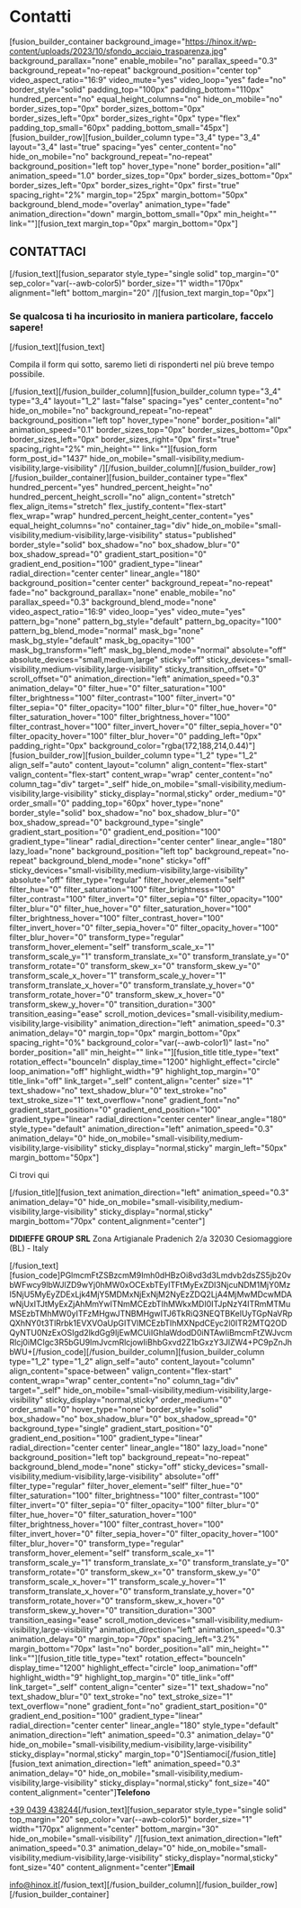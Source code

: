 # Contatti

[fusion_builder_container background_image="https://hinox.it/wp-content/uploads/2023/10/sfondo_acciaio_trasparenza.jpg" background_parallax="none" enable_mobile="no" parallax_speed="0.3" background_repeat="no-repeat" background_position="center top" video_aspect_ratio="16:9" video_mute="yes" video_loop="yes" fade="no" border_style="solid" padding_top="100px" padding_bottom="110px" hundred_percent="no" equal_height_columns="no" hide_on_mobile="no" border_sizes_top="0px" border_sizes_bottom="0px" border_sizes_left="0px" border_sizes_right="0px" type="flex" padding_top_small="60px" padding_bottom_small="45px"][fusion_builder_row][fusion_builder_column type="3_4" type="3_4" layout="3_4" last="true" spacing="yes" center_content="no" hide_on_mobile="no" background_repeat="no-repeat" background_position="left top" hover_type="none" border_position="all" animation_speed="1.0" border_sizes_top="0px" border_sizes_bottom="0px" border_sizes_left="0px" border_sizes_right="0px" first="true" spacing_right="2%" margin_top="25px" margin_bottom="50px" background_blend_mode="overlay" animation_type="fade" animation_direction="down" margin_bottom_small="0px" min_height="" link=""][fusion_text margin_top="0px" margin_bottom="0px"]

## CONTATTACI

[/fusion_text][fusion_separator style_type="single solid" top_margin="0" sep_color="var(--awb-color5)" border_size="1" width="170px" alignment="left" bottom_margin="20" /][fusion_text margin_top="0px"]

### Se qualcosa ti ha incuriosito in maniera particolare, faccelo sapere!

[/fusion_text][fusion_text]

Compila il form qui sotto, saremo lieti di risponderti nel più breve tempo possibile.

[/fusion_text][/fusion_builder_column][fusion_builder_column type="3_4" type="3_4" layout="1_2" last="false" spacing="yes" center_content="no" hide_on_mobile="no" background_repeat="no-repeat" background_position="left top" hover_type="none" border_position="all" animation_speed="0.1" border_sizes_top="0px" border_sizes_bottom="0px" border_sizes_left="0px" border_sizes_right="0px" first="true" spacing_right="2%" min_height="" link=""][fusion_form form_post_id="1437" hide_on_mobile="small-visibility,medium-visibility,large-visibility" /][/fusion_builder_column][/fusion_builder_row][/fusion_builder_container][fusion_builder_container type="flex" hundred_percent="yes" hundred_percent_height="no" hundred_percent_height_scroll="no" align_content="stretch" flex_align_items="stretch" flex_justify_content="flex-start" flex_wrap="wrap" hundred_percent_height_center_content="yes" equal_height_columns="no" container_tag="div" hide_on_mobile="small-visibility,medium-visibility,large-visibility" status="published" border_style="solid" box_shadow="no" box_shadow_blur="0" box_shadow_spread="0" gradient_start_position="0" gradient_end_position="100" gradient_type="linear" radial_direction="center center" linear_angle="180" background_position="center center" background_repeat="no-repeat" fade="no" background_parallax="none" enable_mobile="no" parallax_speed="0.3" background_blend_mode="none" video_aspect_ratio="16:9" video_loop="yes" video_mute="yes" pattern_bg="none" pattern_bg_style="default" pattern_bg_opacity="100" pattern_bg_blend_mode="normal" mask_bg="none" mask_bg_style="default" mask_bg_opacity="100" mask_bg_transform="left" mask_bg_blend_mode="normal" absolute="off" absolute_devices="small,medium,large" sticky="off" sticky_devices="small-visibility,medium-visibility,large-visibility" sticky_transition_offset="0" scroll_offset="0" animation_direction="left" animation_speed="0.3" animation_delay="0" filter_hue="0" filter_saturation="100" filter_brightness="100" filter_contrast="100" filter_invert="0" filter_sepia="0" filter_opacity="100" filter_blur="0" filter_hue_hover="0" filter_saturation_hover="100" filter_brightness_hover="100" filter_contrast_hover="100" filter_invert_hover="0" filter_sepia_hover="0" filter_opacity_hover="100" filter_blur_hover="0" padding_left="0px" padding_right="0px" background_color="rgba(172,188,214,0.44)"][fusion_builder_row][fusion_builder_column type="1_2" type="1_2" align_self="auto" content_layout="column" align_content="flex-start" valign_content="flex-start" content_wrap="wrap" center_content="no" column_tag="div" target="_self" hide_on_mobile="small-visibility,medium-visibility,large-visibility" sticky_display="normal,sticky" order_medium="0" order_small="0" padding_top="60px" hover_type="none" border_style="solid" box_shadow="no" box_shadow_blur="0" box_shadow_spread="0" background_type="single" gradient_start_position="0" gradient_end_position="100" gradient_type="linear" radial_direction="center center" linear_angle="180" lazy_load="none" background_position="left top" background_repeat="no-repeat" background_blend_mode="none" sticky="off" sticky_devices="small-visibility,medium-visibility,large-visibility" absolute="off" filter_type="regular" filter_hover_element="self" filter_hue="0" filter_saturation="100" filter_brightness="100" filter_contrast="100" filter_invert="0" filter_sepia="0" filter_opacity="100" filter_blur="0" filter_hue_hover="0" filter_saturation_hover="100" filter_brightness_hover="100" filter_contrast_hover="100" filter_invert_hover="0" filter_sepia_hover="0" filter_opacity_hover="100" filter_blur_hover="0" transform_type="regular" transform_hover_element="self" transform_scale_x="1" transform_scale_y="1" transform_translate_x="0" transform_translate_y="0" transform_rotate="0" transform_skew_x="0" transform_skew_y="0" transform_scale_x_hover="1" transform_scale_y_hover="1" transform_translate_x_hover="0" transform_translate_y_hover="0" transform_rotate_hover="0" transform_skew_x_hover="0" transform_skew_y_hover="0" transition_duration="300" transition_easing="ease" scroll_motion_devices="small-visibility,medium-visibility,large-visibility" animation_direction="left" animation_speed="0.3" animation_delay="0" margin_top="0px" margin_bottom="0px" spacing_right="0%" background_color="var(--awb-color1)" last="no" border_position="all" min_height="" link=""][fusion_title title_type="text" rotation_effect="bounceIn" display_time="1200" highlight_effect="circle" loop_animation="off" highlight_width="9" highlight_top_margin="0" title_link="off" link_target="_self" content_align="center" size="1" text_shadow="no" text_shadow_blur="0" text_stroke="no" text_stroke_size="1" text_overflow="none" gradient_font="no" gradient_start_position="0" gradient_end_position="100" gradient_type="linear" radial_direction="center center" linear_angle="180" style_type="default" animation_direction="left" animation_speed="0.3" animation_delay="0" hide_on_mobile="small-visibility,medium-visibility,large-visibility" sticky_display="normal,sticky" margin_left="50px" margin_bottom="50px"]

Ci trovi qui

[/fusion_title][fusion_text animation_direction="left" animation_speed="0.3" animation_delay="0" hide_on_mobile="small-visibility,medium-visibility,large-visibility" sticky_display="normal,sticky" margin_bottom="70px" content_alignment="center"]

**DIDIEFFE GROUP SRL**
Zona Artigianale Pradenich 2/a
32030 Cesiomaggiore (BL) - Italy

[/fusion_text][fusion_code]PGlmcmFtZSBzcmM9Imh0dHBzOi8vd3d3Lmdvb2dsZS5jb20vbWFwcy9lbWJlZD9wYj0hMW0xOCExbTEyITFtMyExZDI3NjcuNDM1MjY0MzI5NjU5MyEyZDExLjk4MjY5MDMxNjExNjM2NyEzZDQ2LjA4MjMwMDcwMDAwNjUxITJtMyExZjAhMmYwITNmMCEzbTIhMWkxMDI0ITJpNzY4ITRmMTMuMSEzbTMhMW0yITFzMHgwJTNBMHgwITJ6TkRiQ3NEQTBKelUyTGpNaVRpQXhNY0t3TlRrbk1EVXVOaUpGITVlMCEzbTIhMXNpdCEyc2l0ITR2MTQ2ODQyNTU0NzExOSIgd2lkdGg9IjEwMCUiIGhlaWdodD0iNTAwIiBmcmFtZWJvcmRlcj0iMCIgc3R5bGU9ImJvcmRlcjowIiBhbGxvd2Z1bGxzY3JlZW4+PC9pZnJhbWU+[/fusion_code][/fusion_builder_column][fusion_builder_column type="1_2" type="1_2" align_self="auto" content_layout="column" align_content="space-between" valign_content="flex-start" content_wrap="wrap" center_content="no" column_tag="div" target="_self" hide_on_mobile="small-visibility,medium-visibility,large-visibility" sticky_display="normal,sticky" order_medium="0" order_small="0" hover_type="none" border_style="solid" box_shadow="no" box_shadow_blur="0" box_shadow_spread="0" background_type="single" gradient_start_position="0" gradient_end_position="100" gradient_type="linear" radial_direction="center center" linear_angle="180" lazy_load="none" background_position="left top" background_repeat="no-repeat" background_blend_mode="none" sticky="off" sticky_devices="small-visibility,medium-visibility,large-visibility" absolute="off" filter_type="regular" filter_hover_element="self" filter_hue="0" filter_saturation="100" filter_brightness="100" filter_contrast="100" filter_invert="0" filter_sepia="0" filter_opacity="100" filter_blur="0" filter_hue_hover="0" filter_saturation_hover="100" filter_brightness_hover="100" filter_contrast_hover="100" filter_invert_hover="0" filter_sepia_hover="0" filter_opacity_hover="100" filter_blur_hover="0" transform_type="regular" transform_hover_element="self" transform_scale_x="1" transform_scale_y="1" transform_translate_x="0" transform_translate_y="0" transform_rotate="0" transform_skew_x="0" transform_skew_y="0" transform_scale_x_hover="1" transform_scale_y_hover="1" transform_translate_x_hover="0" transform_translate_y_hover="0" transform_rotate_hover="0" transform_skew_x_hover="0" transform_skew_y_hover="0" transition_duration="300" transition_easing="ease" scroll_motion_devices="small-visibility,medium-visibility,large-visibility" animation_direction="left" animation_speed="0.3" animation_delay="0" margin_top="70px" spacing_left="3.2%" margin_bottom="70px" last="no" border_position="all" min_height="" link=""][fusion_title title_type="text" rotation_effect="bounceIn" display_time="1200" highlight_effect="circle" loop_animation="off" highlight_width="9" highlight_top_margin="0" title_link="off" link_target="_self" content_align="center" size="1" text_shadow="no" text_shadow_blur="0" text_stroke="no" text_stroke_size="1" text_overflow="none" gradient_font="no" gradient_start_position="0" gradient_end_position="100" gradient_type="linear" radial_direction="center center" linear_angle="180" style_type="default" animation_direction="left" animation_speed="0.3" animation_delay="0" hide_on_mobile="small-visibility,medium-visibility,large-visibility" sticky_display="normal,sticky" margin_top="0"]Sentiamoci[/fusion_title][fusion_text animation_direction="left" animation_speed="0.3" animation_delay="0" hide_on_mobile="small-visibility,medium-visibility,large-visibility" sticky_display="normal,sticky" font_size="40" content_alignment="center"]**Telefono**

[+39 0439 438244](tel:00390439438244)[/fusion_text][fusion_separator style_type="single solid" top_margin="20" sep_color="var(--awb-color5)" border_size="1" width="170px" alignment="center" bottom_margin="30" hide_on_mobile="small-visibility" /][fusion_text animation_direction="left" animation_speed="0.3" animation_delay="0" hide_on_mobile="small-visibility,medium-visibility,large-visibility" sticky_display="normal,sticky" font_size="40" content_alignment="center"]**Email**

[info@hinox.it](mailto:info@didieffe.com)[/fusion_text][/fusion_builder_column][/fusion_builder_row][/fusion_builder_container]
